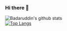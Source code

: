 ### Hi there 👋
![Badaruddin's github stats](https://github-readme-stats.vercel.app/api?username=thebadaruddinshaikh&count_private=True&theme=tokyonight&show_icons=true)<br>
[![Top Langs](https://github-readme-stats.vercel.app/api/top-langs/?username=thebadaruddinshaikh&layout=compact&theme=tokyonight)](https://github.com/thebadaruddinshaikh/github-readme-stats)<br>

<!--
**thebadaruddinshaikh/thebadaruddinshaikh** is a ✨ _special_ ✨ repository because its `README.md` (this file) appears on your GitHub profile.
Here are some ideas to get you started:

- 🔭 I’m currently working on ...
- 🌱 I’m currently learning ...
- 👯 I’m looking to collaborate on ...
- 🤔 I’m looking for help with ...
- 💬 Ask me about ...
- 📫 How to reach me: ...
- 😄 Pronouns: ...
- ⚡ Fun fact: ...
-->


